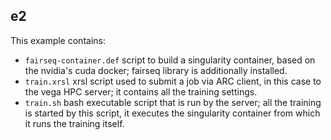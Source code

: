## e2

This example contains:
* `fairseq-container.def` script to build a singularity container, based on the nvidia's cuda docker; fairseq library is additionally installed.
* `train.xrsl` xrsl script used to submit a job via ARC client, in this case to the vega HPC server; it contains all the training settings.
* `train.sh` bash executable script that is run by the server; all the training is started by this script, it executes the singularity container from which it runs the training itself.


